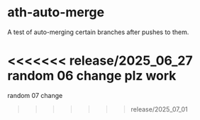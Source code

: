 # ath-auto-merge
A test of auto-merging certain  branches after pushes to them.

<<<<<<< release/2025_06_27
random 06 change plz work
=======
random 07 change
>>>>>>> release/2025_07_01
